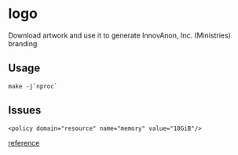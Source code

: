 # logo
Download artwork and use it to generate InnovAnon, Inc. (Ministries) branding

## Usage
	make -j`nproc`

## Issues
	<policy domain="resource" name="memory" value="10GiB"/>
[reference](http://www.newbienote.com/2019/07/imagemagick-memory-issue-convert-cache.html)

